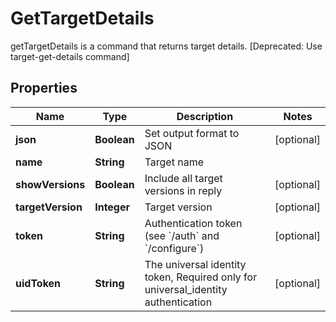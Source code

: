 

# GetTargetDetails

getTargetDetails is a command that returns target details. [Deprecated: Use target-get-details command]

## Properties

Name | Type | Description | Notes
------------ | ------------- | ------------- | -------------
**json** | **Boolean** | Set output format to JSON |  [optional]
**name** | **String** | Target name | 
**showVersions** | **Boolean** | Include all target versions in reply |  [optional]
**targetVersion** | **Integer** | Target version |  [optional]
**token** | **String** | Authentication token (see &#x60;/auth&#x60; and &#x60;/configure&#x60;) |  [optional]
**uidToken** | **String** | The universal identity token, Required only for universal_identity authentication |  [optional]



